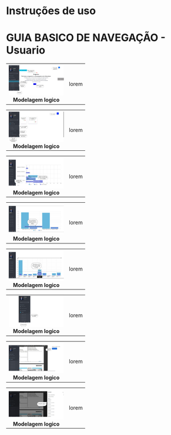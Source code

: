 # Instruções de uso

# GUIA BASICO DE NAVEGAÇÃO - Usuario
|  |  |
|:-------------:|:------------------------------------------------------------:|
|  <img src="1.jpg" width="150px"></br> **Modelagem logico** | lorem |

|  |  |
|:-------------:|:------------------------------------------------------------:|
|  <img src="2.jpg" width="150px"></br> **Modelagem logico** | lorem |

|  |  |
|:-------------:|:------------------------------------------------------------:|
|  <img src="3.jpg" width="150px"></br> **Modelagem logico** | lorem |

|  |  |
|:-------------:|:------------------------------------------------------------:|
|  <img src="4.jpg" width="150px"></br> **Modelagem logico** | lorem |

|  |  |
|:-------------:|:------------------------------------------------------------:|
|  <img src="5.jpg" width="150px"></br> **Modelagem logico** | lorem |

|  |  |
|:-------------:|:------------------------------------------------------------:|
|  <img src="6.jpg" width="150px"></br> **Modelagem logico** | lorem |

|  |  |
|:-------------:|:------------------------------------------------------------:|
|  <img src="7.jpg" width="150px"></br> **Modelagem logico** | lorem |

|  |  |
|:-------------:|:------------------------------------------------------------:|
|  <img src="8.jpg" width="150px"></br> **Modelagem logico** | lorem |

